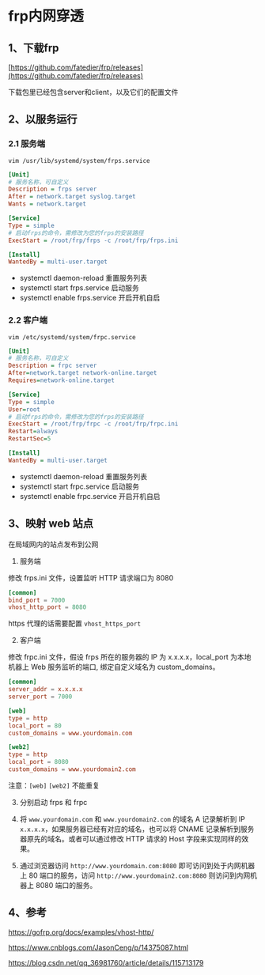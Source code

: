 # frp内网穿透

## 1、下载frp

[https://github.com/fatedier/frp/releases](https://github.com/fatedier/frp/releases)

下载包里已经包含server和client，以及它们的配置文件

## 2、以服务运行

### 2.1 服务端

`vim /usr/lib/systemd/system/frps.service`

```ini
[Unit]
# 服务名称，可自定义
Description = frps server
After = network.target syslog.target
Wants = network.target

[Service]
Type = simple
# 启动frps的命令，需修改为您的frps的安装路径
ExecStart = /root/frp/frps -c /root/frp/frps.ini

[Install]
WantedBy = multi-user.target
```

- systemctl daemon-reload 重置服务列表
- systemctl start frps.service 启动服务
- systemctl enable frps.service 开启开机自启

### 2.2 客户端

`vim /etc/systemd/system/frpc.service`

```ini
[Unit]
# 服务名称，可自定义
Description = frpc server
After=network.target network-online.target
Requires=network-online.target

[Service]
Type = simple
User=root
# 启动frps的命令，需修改为您的frps的安装路径
ExecStart = /root/frp/frpc -c /root/frp/frpc.ini
Restart=always
RestartSec=5

[Install]
WantedBy = multi-user.target
```

- systemctl daemon-reload 重置服务列表
- systemctl start frpc.service 启动服务
- systemctl enable frpc.service 开启开机自启

## 3、映射 web 站点

在局域网内的站点发布到公网

1. 服务端

修改 frps.ini 文件，设置监听 HTTP 请求端口为 8080

```conf
[common]
bind_port = 7000
vhost_http_port = 8080
```

https 代理的话需要配置 `vhost_https_port`

2. 客户端

修改 frpc.ini 文件，假设 frps 所在的服务器的 IP 为 x.x.x.x，local_port 为本地机器上 Web 服务监听的端口, 绑定自定义域名为 custom_domains。

```conf
[common]
server_addr = x.x.x.x
server_port = 7000

[web]
type = http
local_port = 80
custom_domains = www.yourdomain.com

[web2]
type = http
local_port = 8080
custom_domains = www.yourdomain2.com
```

注意：`[web]` `[web2]` 不能重复

3. 分别启动 frps 和 frpc

4. 将 `www.yourdomain.com` 和 `www.yourdomain2.com` 的域名 A 记录解析到 IP `x.x.x.x`，如果服务器已经有对应的域名，也可以将 CNAME 记录解析到服务器原先的域名。或者可以通过修改 HTTP 请求的 Host 字段来实现同样的效果。

5. 通过浏览器访问 `http://www.yourdomain.com:8080` 即可访问到处于内网机器上 80 端口的服务，访问 `http://www.yourdomain2.com:8080` 则访问到内网机器上 8080 端口的服务。

## 4、参考

https://gofrp.org/docs/examples/vhost-http/

https://www.cnblogs.com/JasonCeng/p/14375087.html

https://blog.csdn.net/qq_36981760/article/details/115713179